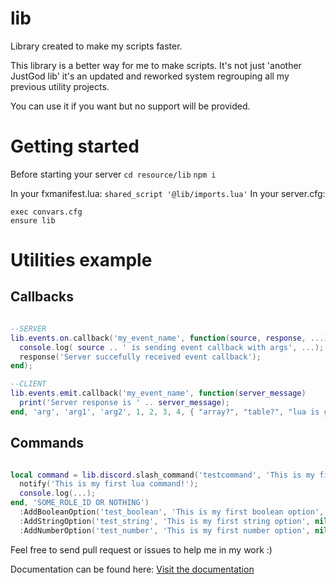 # lib
Library created to make my scripts faster.

This library is a better way for me to make scripts.
It's not just 'another JustGod lib' it's an updated and reworked system regrouping all my previous utility projects.

You can use it if you want but no support will be provided.

# Getting started

Before starting your server
```cd resource/lib```
```npm i```

In your fxmanifest.lua:
```shared_script '@lib/imports.lua'```
In your server.cfg:
```
exec convars.cfg
ensure lib
```

# Utilities example

## Callbacks

``` lua

--SERVER
lib.events.on.callback('my_event_name', function(source, response, ...)
  console.log( source .. ' is sending event callback with args', ...);
  response('Server succefully received event callback');
end);

--CLIENT
lib.events.emit.callback('my_event_name', function(server_message)
  print('Server response is ' .. server_message);
end, 'arg', 'arg1', 'arg2', 1, 2, 3, 4, { "array?", "table?", "lua is good" });

```

## Commands

``` lua

local command = lib.discord.slash_command('testcommand', 'This is my first lua command!', function(notify, userId, ...)
  notify('This is my first lua command!');
  console.log(...);
end, 'SOME_ROLE_ID OR NOTHING')
  :AddBooleanOption('test_boolean', 'This is my first boolean option', true)
  :AddStringOption('test_string', 'This is my first string option', nil, true)
  :AddNumberOption('test_number', 'This is my first number option', nil, true);

```

Feel free to send pull request or issues to help me in my work :)


Documentation can be found here: [Visit the documentation](https://github.com/JustGodWork/lib/wiki)
